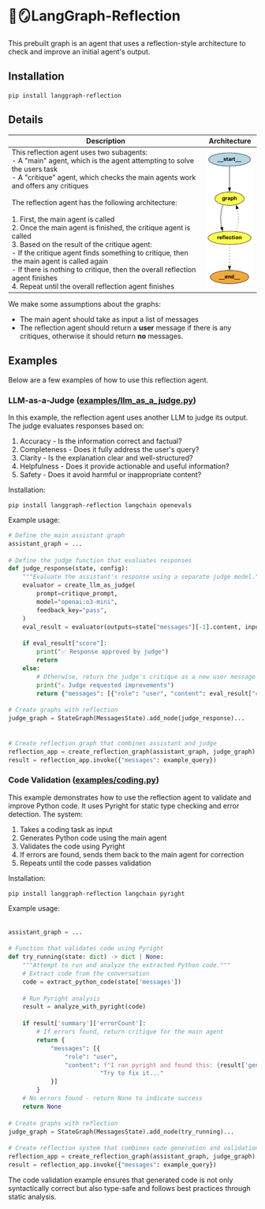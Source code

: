 # 🦜🪞LangGraph-Reflection

This prebuilt graph is an agent that uses a reflection-style architecture to check and improve an initial agent's output.

## Installation

```
pip install langgraph-reflection
```

## Details

| Description | Architecture |
|------------|--------------|
| This reflection agent uses two subagents:<br>- A "main" agent, which is the agent attempting to solve the users task<br>- A "critique" agent, which checks the main agents work and offers any critiques<br><br>The reflection agent has the following architecture:<br><br>1. First, the main agent is called<br>2. Once the main agent is finished, the critique agent is called<br>3. Based on the result of the critique agent:<br>   - If the critique agent finds something to critique, then the main agent is called again<br>   - If there is nothing to critique, then the overall reflection agent finishes<br>4. Repeat until the overall reflection agent finishes | <img src="langgraph-reflection.png" alt="Reflection Agent Architecture" width="100"/> |

We make some assumptions about the graphs:
- The main agent should take as input a list of messages
- The reflection agent should return a **user** message if there is any critiques, otherwise it should return **no** messages.

## Examples

Below are a few examples of how to use this reflection agent.

### LLM-as-a-Judge ([examples/llm_as_a_judge.py](examples/llm_as_a_judge.py))

In this example, the reflection agent uses another LLM to judge its output. The judge evaluates responses based on:
1. Accuracy - Is the information correct and factual?
2. Completeness - Does it fully address the user's query?
3. Clarity - Is the explanation clear and well-structured?
4. Helpfulness - Does it provide actionable and useful information?
5. Safety - Does it avoid harmful or inappropriate content?


Installation:

```
pip install langgraph-reflection langchain openevals
```

Example usage:
```python
# Define the main assistant graph
assistant_graph = ...

# Define the judge function that evaluates responses
def judge_response(state, config):
    """Evaluate the assistant's response using a separate judge model."""
    evaluator = create_llm_as_judge(   
        prompt=critique_prompt,
        model="openai:o3-mini",
        feedback_key="pass",
    )
    eval_result = evaluator(outputs=state["messages"][-1].content, inputs=None)

    if eval_result["score"]:
        print("✅ Response approved by judge")
        return
    else:
        # Otherwise, return the judge's critique as a new user message
        print("⚠️ Judge requested improvements")
        return {"messages": [{"role": "user", "content": eval_result["comment"]}]}

# Create graphs with reflection
judge_graph = StateGraph(MessagesState).add_node(judge_response)...


# Create reflection graph that combines assistant and judge
reflection_app = create_reflection_graph(assistant_graph, judge_graph)
result = reflection_app.invoke({"messages": example_query})
```

### Code Validation ([examples/coding.py](examples/coding.py))

This example demonstrates how to use the reflection agent to validate and improve Python code. It uses Pyright for static type checking and error detection. The system:

1. Takes a coding task as input
2. Generates Python code using the main agent
3. Validates the code using Pyright
4. If errors are found, sends them back to the main agent for correction
5. Repeats until the code passes validation

Installation:

```
pip install langgraph-reflection langchain pyright
```

Example usage:
```python

assistant_graph = ...

# Function that validates code using Pyright
def try_running(state: dict) -> dict | None:
    """Attempt to run and analyze the extracted Python code."""
    # Extract code from the conversation
    code = extract_python_code(state['messages'])
    
    # Run Pyright analysis
    result = analyze_with_pyright(code)
    
    if result['summary']['errorCount']:
        # If errors found, return critique for the main agent
        return {
            "messages": [{
                "role": "user",
                "content": f"I ran pyright and found this: {result['generalDiagnostics']}\n\n"
                          "Try to fix it..."
            }]
        }
    # No errors found - return None to indicate success
    return None

# Create graphs with reflection
judge_graph = StateGraph(MessagesState).add_node(try_running)...

# Create reflection system that combines code generation and validation
reflection_app = create_reflection_graph(assistant_graph, judge_graph)
result = reflection_app.invoke({"messages": example_query})
```

The code validation example ensures that generated code is not only syntactically correct but also type-safe and follows best practices through static analysis.


